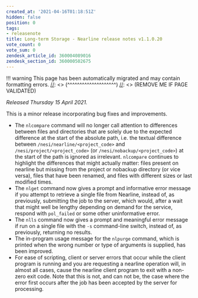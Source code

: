 ```yaml
---
created_at: '2021-04-16T01:18:51Z'
hidden: false
position: 0
tags:
- releasenote
title: Long-term Storage - Nearline release notes v1.1.0.20
vote_count: 0
vote_sum: 0
zendesk_article_id: 360004089016
zendesk_section_id: 360000502675
---
```




[//]: <> (REMOVE ME IF PAGE VALIDATED)
[//]: <> (vvvvvvvvvvvvvvvvvvvv)
!!! warning
    This page has been automatically migrated and may contain formatting errors.
[//]: <> (^^^^^^^^^^^^^^^^^^^^)
[//]: <> (REMOVE ME IF PAGE VALIDATED)

*Released Thursday 15 April 2021.*

This is a minor release incorporating bug fixes and improvements.

-   The `nlcompare` command will no longer call attention to differences
between files and directories that are solely due to the expected
difference at the start of the absolute path, i.e. the textual
difference between `/nesi/nearline/<project_code>` and
`/nesi/project/<project_code>` (or `/nesi/nobackup/<project_code>`)
at the start of the path is ignored as irrelevant. `nlcompare`
continues to highlight the differences that might actually matter:
files present on nearline but missing from the project or nobackup
directory (or vice versa), files that have been renamed, and files
with different sizes or last modified times.
-   The `nlget` command now gives a prompt and informative error message
if you attempt to retrieve a single file from Nearline, instead of,
as previously, submitting the job to the server, which would, after
a wait that might well be lengthy depending on demand for the
service, respond with `pol_failed` or some other uninformative
error.
-   The `nlls` command now gives a prompt and meaningful error message
if run on a single file with the `-s` command-line switch, instead
of, as previously, returning no results.
-   The in-program usage message for the `nlpurge` command, which is
printed when the wrong number or type of arguments is supplied, has
been improved.
-   For ease of scripting, client or server errors that occur while the
client program is running and you are requesting a nearline
operation will, in almost all cases, cause the nearline client
program to exit with a non-zero exit code. Note that this is not,
and can not be, the case where the error first occurs after the job
has been accepted by the server for processing.